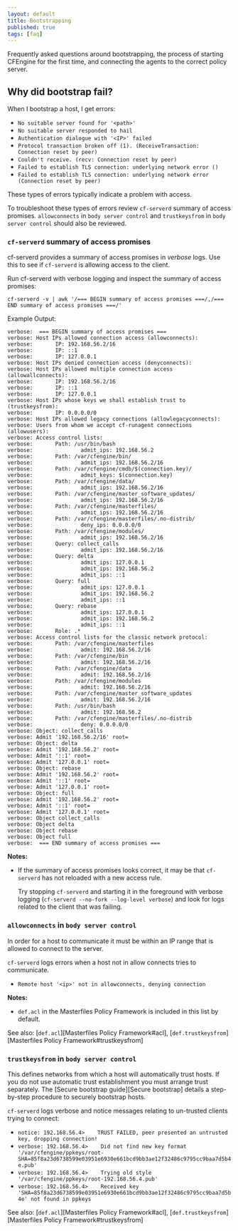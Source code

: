 ```yaml
---
layout: default
title: Bootstrapping
published: true
tags: [faq]
---
```


Frequently asked questions around bootstrapping, the process of starting CFEngine for the first time, and connecting the agents to the correct policy server.

## Why did bootstrap fail?

When I bootstrap a host, I get errors:

- `No suitable server found for '<path>'`
- `No suitable server responded to hail`
- `Authentication dialogue with '<IP>' failed`
- `Protocol transaction broken off (1). (ReceiveTransaction: Connection reset by peer)`
- `Couldn't receive. (recv: Connection reset by peer)`
- `Failed to establish TLS connection: underlying network error ()`
- `Failed to establish TLS connection: underlying network error (Connection reset by peer)`

These types of errors typically indicate a problem with access.

To troubleshoot these types of errors review `cf-serverd` summary of access promises. `allowconnects` in `body server control` and `trustkeysfrom` in `body server control` should also be reviewed.

### `cf-serverd` summary of access promises

cf-serverd provides a summary of access promises in *verbose* logs. Use this to see if `cf-serverd` is allowing access to the client.

Run cf-serverd with verbose logging and inspect the summary of access promises:

```console
cf-serverd -v | awk '/=== BEGIN summary of access promises ===/,/=== END summary of access promises ===/'
```

Example Output:

```
verbose:  === BEGIN summary of access promises ===
verbose: Host IPs allowed connection access (allowconnects):
verbose:       IP: 192.168.56.2/16
verbose:       IP: ::1
verbose:       IP: 127.0.0.1
verbose: Host IPs denied connection access (denyconnects):
verbose: Host IPs allowed multiple connection access (allowallconnects):
verbose:       IP: 192.168.56.2/16
verbose:       IP: ::1
verbose:       IP: 127.0.0.1
verbose: Host IPs whose keys we shall establish trust to (trustkeysfrom):
verbose:       IP: 0.0.0.0/0
verbose: Host IPs allowed legacy connections (allowlegacyconnects):
verbose: Users from whom we accept cf-runagent connections (allowusers):
verbose: Access control lists:
verbose:       Path: /usr/bin/bash
verbose:               admit_ips: 192.168.56.2
verbose:       Path: /var/cfengine/bin/
verbose:               admit_ips: 192.168.56.2/16
verbose:       Path: /var/cfengine/cmdb/$(connection.key)/
verbose:               admit_keys: $(connection.key)
verbose:       Path: /var/cfengine/data/
verbose:               admit_ips: 192.168.56.2/16
verbose:       Path: /var/cfengine/master_software_updates/
verbose:               admit_ips: 192.168.56.2/16
verbose:       Path: /var/cfengine/masterfiles/
verbose:               admit_ips: 192.168.56.2/16
verbose:       Path: /var/cfengine/masterfiles/.no-distrib/
verbose:               deny_ips: 0.0.0.0/0
verbose:       Path: /var/cfengine/modules/
verbose:               admit_ips: 192.168.56.2/16
verbose:       Query: collect_calls
verbose:               admit_ips: 192.168.56.2/16
verbose:       Query: delta
verbose:               admit_ips: 127.0.0.1
verbose:               admit_ips: 192.168.56.2
verbose:               admit_ips: ::1
verbose:       Query: full
verbose:               admit_ips: 127.0.0.1
verbose:               admit_ips: 192.168.56.2
verbose:               admit_ips: ::1
verbose:       Query: rebase
verbose:               admit_ips: 127.0.0.1
verbose:               admit_ips: 192.168.56.2
verbose:               admit_ips: ::1
verbose:       Role: .*
verbose: Access control lists for the classic network protocol:
verbose:       Path: /var/cfengine/masterfiles
verbose:               admit: 192.168.56.2/16
verbose:       Path: /var/cfengine/bin
verbose:               admit: 192.168.56.2/16
verbose:       Path: /var/cfengine/data
verbose:               admit: 192.168.56.2/16
verbose:       Path: /var/cfengine/modules
verbose:               admit: 192.168.56.2/16
verbose:       Path: /var/cfengine/master_software_updates
verbose:               admit: 192.168.56.2/16
verbose:       Path: /usr/bin/bash
verbose:               admit: 192.168.56.2
verbose:       Path: /var/cfengine/masterfiles/.no-distrib
verbose:               deny: 0.0.0.0/0
verbose: Object: collect_calls
verbose: Admit '192.168.56.2/16' root=
verbose: Object: delta
verbose: Admit '192.168.56.2' root=
verbose: Admit '::1' root=
verbose: Admit '127.0.0.1' root=
verbose: Object: rebase
verbose: Admit '192.168.56.2' root=
verbose: Admit '::1' root=
verbose: Admit '127.0.0.1' root=
verbose: Object: full
verbose: Admit '192.168.56.2' root=
verbose: Admit '::1' root=
verbose: Admit '127.0.0.1' root=
verbose: Object collect_calls
verbose: Object delta
verbose: Object rebase
verbose: Object full
verbose:  === END summary of access promises ===
```

**Notes:**

* If the summary of access promises looks correct, it may be that `cf-serverd` has not reloaded with a new access rule.

    Try stopping `cf-serverd` and starting it in the foreground with verbose logging (`cf-serverd --no-fork --log-level verbose`) and look for logs related to the client that was failing.

### `allowconnects` in `body server control`

In order for a host to communicate it must be within an IP range that is allowed to connect to the server.

`cf-serverd` logs errors when a host not in allow connects tries to communicate.

* `Remote host '<ip>' not in allowconnects, denying connection`

**Notes:**

* `def.acl` in the Masterfiles Policy Framework is included in this list by default.

See also: [`def.acl`][Masterfiles Policy Framework#acl], [`def.trustkeysfrom`][Masterfiles Policy Framework#trustkeysfrom]

### `trustkeysfrom` in `body server control`

This defines networks from which a host will automatically trust hosts. If you do not use automatic trust establishment you must arrange trust separately. The [Secure bootstrap guide][Secure bootstrap] details a step-by-step procedure to securely bootstrap hosts.

`cf-serverd` logs verbose and notice messages relating to un-trusted clients trying to connect:

* `notice: 192.168.56.4>    TRUST FAILED, peer presented an untrusted key, dropping connection!`
* `verbose: 192.168.56.4>    Did not find new key format '/var/cfengine/ppkeys/root-SHA=85f8a23d6738599e03951e6930e661bcd9bb3ae12f32486c9795cc9baa7d5b4e.pub'`
* `verbose: 192.168.56.4>    Trying old style '/var/cfengine/ppkeys/root-192.168.56.4.pub'`
* `verbose: 192.168.56.4>    Received key 'SHA=85f8a23d6738599e03951e6930e661bcd9bb3ae12f32486c9795cc9baa7d5b4e' not found in ppkeys`

See also: [`def.acl`][Masterfiles Policy Framework#acl], [`def.trustkeysfrom`][Masterfiles Policy Framework#trustkeysfrom]
